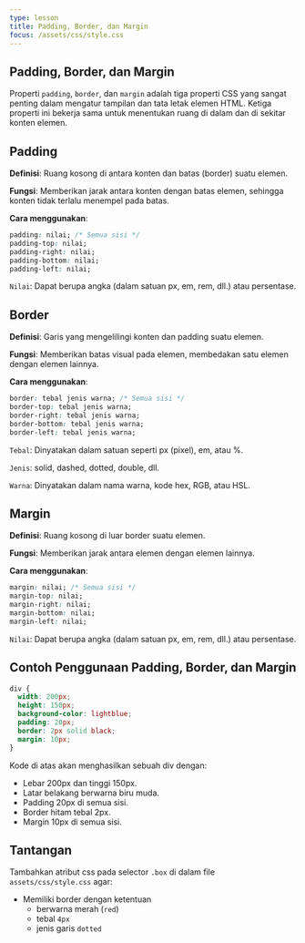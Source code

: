 ```yaml
---
type: lesson
title: Padding, Border, dan Margin
focus: /assets/css/style.css
---
```


## Padding, Border, dan Margin

Properti `padding`, `border`, dan `margin` adalah tiga properti CSS yang sangat penting dalam mengatur tampilan dan tata letak elemen HTML. Ketiga properti ini bekerja sama untuk menentukan ruang di dalam dan di sekitar konten elemen.

## Padding

**Definisi**: Ruang kosong di antara konten dan batas (border) suatu elemen.

**Fungsi**: Memberikan jarak antara konten dengan batas elemen, sehingga konten tidak terlalu menempel pada batas.

**Cara menggunakan**:

```css
padding: nilai; /* Semua sisi */
padding-top: nilai;
padding-right: nilai;
padding-bottom: nilai;
padding-left: nilai;
```

`Nilai`: Dapat berupa angka (dalam satuan px, em, rem, dll.) atau persentase.

## Border

**Definisi**: Garis yang mengelilingi konten dan padding suatu elemen.


**Fungsi**: Memberikan batas visual pada elemen, membedakan satu elemen dengan elemen lainnya.

**Cara menggunakan**:

```css
border: tebal jenis warna; /* Semua sisi */
border-top: tebal jenis warna;
border-right: tebal jenis warna;
border-bottom: tebal jenis warna;
border-left: tebal jenis warna;
```

`Tebal`: Dinyatakan dalam satuan seperti px (pixel), em, atau %.

`Jenis`: solid, dashed, dotted, double, dll.

`Warna`: Dinyatakan dalam nama warna, kode hex, RGB, atau HSL.

## Margin

**Definisi**: Ruang kosong di luar border suatu elemen.

**Fungsi**: Memberikan jarak antara elemen dengan elemen lainnya.

**Cara menggunakan**:

```css
margin: nilai; /* Semua sisi */
margin-top: nilai;
margin-right: nilai;
margin-bottom: nilai;
margin-left: nilai;
```

`Nilai`: Dapat berupa angka (dalam satuan px, em, rem, dll.) atau persentase.

## Contoh Penggunaan Padding, Border, dan Margin

```css
div {
  width: 200px;
  height: 150px;
  background-color: lightblue;
  padding: 20px;
  border: 2px solid black;
  margin: 10px;
}
```

Kode di atas akan menghasilkan sebuah div dengan:
- Lebar 200px dan tinggi 150px.
- Latar belakang berwarna biru muda.
- Padding 20px di semua sisi.
- Border hitam tebal 2px.
- Margin 10px di semua sisi.

## Tantangan
Tambahkan atribut css pada selector `.box` di dalam file `assets/css/style.css` agar:
- Memiliki border dengan ketentuan
  - berwarna merah (`red`)
  - tebal `4px`
  - jenis garis `dotted`




